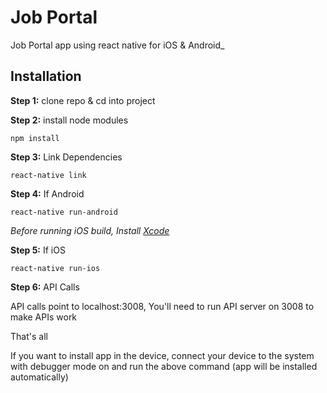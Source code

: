 # Job Portal

Job Portal app using react native for iOS & Android\_

## Installation

**Step 1:** clone repo & cd into project

**Step 2:** install node modules

```
npm install
```

**Step 3:** Link Dependencies

```
react-native link
```

**Step 4:** If Android

```
react-native run-android
```

_Before running iOS build, Install [Xcode](https://developer.apple.com/xcode/download/)_

**Step 5:** If iOS

```
react-native run-ios
```

**Step 6:** API Calls

API calls point to localhost:3008, You'll need to run API server on 3008 to make APIs work

That's all

If you want to install app in the device, connect your device to the system with debugger mode on and run the above command (app will be installed automatically)
